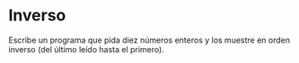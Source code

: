 # Inverso

<p>
Escribe un programa que pida diez números enteros y los muestre en orden inverso (del
último leído hasta el primero). <p>